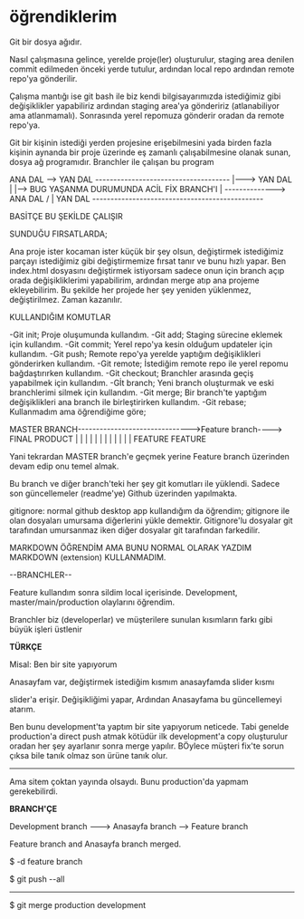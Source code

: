 # öğrendiklerim

Git bir dosya ağıdır.


Nasıl çalışmasına gelince, yerelde proje(ler) oluşturulur, staging area denilen commit edilmeden önceki yerde tutulur, ardından local repo ardından remote repo'ya gönderilir.

Çalışma mantığı ise git bash ile biz kendi bilgisayarımızda istediğimiz gibi değişiklikler yapabiliriz ardından staging area'ya göndeririz (atlanabiliyor ama atlanmamalı). Sonrasında yerel repomuza gönderir oradan da remote repo'ya. 

Git bir kişinin istediği yerden projesine erişebilmesini yada birden fazla kişinin aynanda bir proje üzerinde eş zamanlı çalışabilmesine olanak sunan, dosya ağ programıdır. Branchler ile çalışan bu program

ANA DAL --> YAN DAL -------------------------------------
   |---> YAN DAL                                         |
   |--> BUG YAŞANMA DURUMUNDA ACİL FİX BRANCH'I           | --------------> ANA DAL
   \/                                                    |
  YAN DAL -----------------------------------------------


  BASİTÇE BU ŞEKİLDE ÇALIŞIR 
  
  SUNDUĞU FIRSATLARDA;

  Ana proje ister kocaman ister küçük bir şey olsun, değiştirmek istediğimiz parçayı istediğimiz gibi değiştirmemize fırsat tanır ve bunu hızlı yapar. Ben index.html dosyasını değiştirmek istiyorsam sadece onun için branch açıp orada değişikliklerimi yapabilirim, ardından merge atıp ana projeme ekleyebilirim. Bu şekilde her projede her şey yeniden yüklenmez, değiştirilmez. Zaman kazanılır.

  KULLANDIĞIM KOMUTLAR

-Git init; Proje oluşumunda kullandım.
-Git add; Staging sürecine eklemek için kullandım.
-Git commit; Yerel repo'ya kesin olduğum updateler için kullandım.
-Git push; Remote repo'ya yerelde yaptığım değişiklikleri gönderirken kullandım.
-Git remote; İstediğim remote repo ile yerel repomu bağdaştırırken kullandım.
-Git checkout; Branchler arasında geçiş yapabilmek için kullandım.
-Gİt branch; Yeni branch oluşturmak ve eski branchlerimi silmek için kullandım.
-Git merge; Bir branch'te yaptığım değişiklikleri ana branch ile birleştirirken kullandım.
-Git rebase; Kullanmadım ama öğrendiğime göre;

MASTER BRANCH------------------------------->Feature branch----> FINAL PRODUCT
                                             |           |
                                             |           |
                                             |           |
                                             |           |
                                             |           |
                                             |           |
                                          FEATURE    FEATURE

Yani tekrardan MASTER branch'e geçmek yerine Feature branch üzerinden devam edip onu temel almak.


Bu branch ve diğer branch'teki her şey git komutları ile yüklendi. Sadece son güncellemeler (readme'ye) Github üzerinden yapılmakta.

gitignore: normal github desktop app kullandığım da öğrendim; gitignore ile olan dosyaları umursama diğerlerini yükle demektir. Gitignore'lu dosyalar git tarafından umursanmaz iken diğer dosyalar git tarafından farkedilir.


MARKDOWN ÖĞRENDİM AMA BUNU NORMAL OLARAK YAZDIM MARKDOWN (extension) KULLANMADIM.


--BRANCHLER--

Feature kullandım sonra sildim local içerisinde.
Development, master/main/production olaylarını öğrendim.

Branchler biz (developerlar) ve müşterilere sunulan kısımların farkı gibi büyük işleri üstlenir

**TÜRKÇE**

Misal: Ben bir site yapıyorum

Anasayfam var, değiştirmek istediğim kısmım anasayfamda slider kısmı

slider'a erişir. Değişikliğimi yapar, Ardından Anasayfama bu güncellemeyi atarım.

Ben bunu development'ta yaptım bir site yapıyorum neticede. Tabi genelde production'a direct push atmak kötüdür ilk development'a copy oluşturulur oradan her şey ayarlanır sonra merge yapılır. BÖylece müşteri fix'te sorun çıksa bile tanık olmaz son ürüne tanık olur.

-------------------

Ama sitem çoktan yayında olsaydı. Bunu production'da yapmam gerekebilirdi.

**BRANCH'ÇE**

Development branch ---> Anasayfa branch --> Feature branch

Feature branch and Anasayfa branch merged.

$ -d feature branch

$ git push --all

--------------------

$ git merge production development
